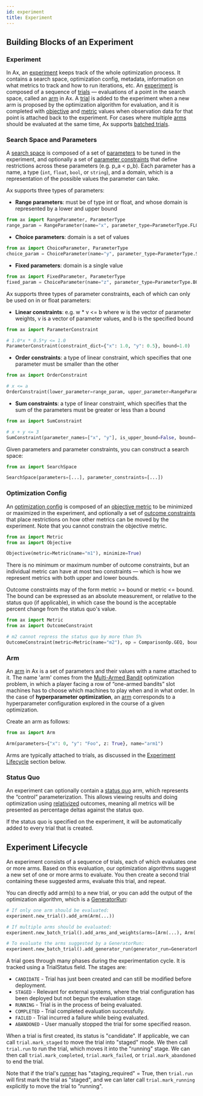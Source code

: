 ```yaml
---
id: experiment
title: Experiment
---
```


## Building Blocks of an Experiment

### Experiment

In Ax, an [experiment](glossary.md#experiment) keeps track of the whole optimization process. It contains a search space, optimization config, metadata, information on what metrics to track and how to run iterations, etc. An [experiment](glossary.md#experiment) is composed of a sequence of [trials](glossary.md#trial) — evaluations of a point in the search space, called an [arm](glossary.md#arm) in Ax.  A [trial](glossary.md#trial) is added to the experiment when a new arm is proposed by the optimization algorithm for evaluation, and it is completed with [objective](glossary.md#objective) and [metric](glossary.md#metric) values when observation data for that point is attached back to the experiment. For cases where multiple [arms](glossary.md#arm) should be evaluated at the same time, Ax supports [batched trials](glossary.md#trial).

### Search Space and Parameters

A [search space](glossary.md#search-space) is composed of a set of [parameters](glossary.md#parameter) to be tuned in the experiment, and optionally a set of [parameter constraints](glossary.md#parameter-constraint) that define restrictions across these parameters (e.g. p_a < p_b). Each parameter has a name, a type (```int```, ```float```, ```bool```, or ```string```), and a domain, which is a representation of the possible values the parameter can take.

Ax supports three types of parameters:

* **Range parameters**: must be of type int or float, and whose domain is represented by a lower and upper bound

```python
from ax import RangeParameter, ParameterType
range_param = RangeParameter(name="x", parameter_type=ParameterType.FLOAT, lower=0.0, upper=1.0)
```

* **Choice parameters**: domain is a set of values

```python
from ax import ChoiceParameter, ParameterType
choice_param = ChoiceParameter(name="y", parameter_type=ParameterType.STRING, value=["foo", "bar"](glossary.md))
```

* **Fixed parameters**: domain is a single value

```python
from ax import FixedParameter, ParameterType
fixed_param = ChoiceParameter(name="z", parameter_type=ParameterType.BOOL, value=True)
```

Ax supports three types of parameter constraints, each of which can only be used on in or float parameters:

* **Linear constraints**: e.g. w * v <= b where w is the vector of parameter weights, v is a vector of parameter values, and b is the specified bound

```python
from ax import ParameterConstraint

# 1.0*x * 0.5*y <= 1.0
ParameterConstraint(constraint_dict={"x": 1.0, "y": 0.5}, bound=1.0)
```

* **Order constraints**: a type of linear constraint, which specifies that one parameter must be smaller than the other

```python
from ax import OrderConstraint

# x <= a
OrderConstraint(lower_parameter=range_param, upper_parameter=RangeParameter(name='a', parameter_type=ParameterType.FLOAT, lower=0.0, upper=1.0)
```

* **Sum constraints**: a type of linear constraint, which specifies that the sum of the parameters must be greater or less than a bound

```python
from ax import SumConstraint

# x + y <= 3
SumConstraint(parameter_names=["x", "y"], is_upper_bound=False, bound=-3.0)
```

Given parameters and parameter constraints, you can construct a search space:

```python
from ax import SearchSpace

SearchSpace(parameters=[...], parameter_constraints=[...])
```

### Optimization Config

An [optimization config](glossary.md#optimization-config) is composed of an [objective metric](glossary.md#objective) to be minimized or maximized in the experiment, and optionally a set of [outcome constraints](glossary.md#outcome-constraint) that place restrictions on how other metrics can be moved by the experiment. Note that you cannot constrain the objective metric.

```python
from ax import Metric
from ax import Objective

Objective(metric=Metric(name="m1"), minimize=True)
```

There is no minimum or maximum number of outcome constraints, but an individual metric can have at most two constraints — which is how we represent metrics with both upper and lower bounds.

Outcome constraints may of the form metric >= bound or metric <= bound. The bound can be expressed as an absolute measurement, or relative to the status quo (if applicable), in which case the bound is the acceptable percent change from the status quo's value.

```python
from ax import Metric
from ax import OutcomeConstraint

# m2 cannot regress the status quo by more than 5%
OutcomeConstraint(metric=Metric(name="m2"), op = ComparisonOp.GEQ, bound=-5.0, relative=True)
```

### Arm

An [arm](glossary.md#arm) in Ax is a set of parameters and their values with a name attached to it. The name 'arm' comes from the [Multi-Armed Bandit](https://en.wikipedia.org/wiki/Multi-armed_bandit) optimization problem, in which a player facing a row of “one-armed bandits” slot machines has to choose which machines to play when and in what order. In the case of **hyperparameter optimization**, an [arm](glossary.md#arm) corresponds to a hyperparameter configuration explored in the course of a given optimization.

Create an arm as follows:

```python
from ax import Arm

Arm(parameters={"x": 0, "y": "Foo", z: True}, name="arm1")
```

Arms are typically attached to trials, as discussed in the [Experiment Lifecycle](#experiment-lifecycle) section below.

### Status Quo

An experiment can optionally contain a [status quo](glossary.md#status-quo) arm, which represents the “control” parameterization. This allows viewing results and doing optimization using [relativized](glossary.md#relative-outcome-constraint) outcomes, meaning all metrics will be presented as percentage deltas against the status quo.

If the status quo is specified on the experiment, it will be automatically added to every trial that is created.

## Experiment Lifecycle

An experiment consists of a sequence of trials, each of which evaluates one or more arms. Based on this evaluation, our optimization algorithms suggest a new set of one or more arms to evaluate. You then create a second trial containing these suggested arms, evaluate this trial, and repeat.

You can directly add arm(s) to a new trial, or you can add the output of the optimization algorithm, which is a [GeneratorRun](glossary.md#generator-run):

```python
# If only one arm should be evaluated:
experiment.new_trial().add_arm(Arm(...))

# If multiple arms should be evaluated:
experiment.new_batch_trial().add_arms_and_weights(arms=[Arm(...), Arm(...)])

# To evaluate the arms suggested by a GeneratorRun:
experiment.new_batch_trial().add_generator_run(generator_run=GeneratorRun(...))
```

A trial goes through many phases during the experimentation cycle. It is tracked using a TrialStatus field. The stages are:

* `CANDIDATE` - Trial has just been created and can still be modified before deployment.
* `STAGED` - Relevant for external systems, where the trial configuration has been deployed but not begun the evaluation stage.
* `RUNNING` - Trial is in the process of being evaluated.
* `COMPLETED` - Trial completed evaluation successfully.
* `FAILED` - Trial incurred a failure while being evaluated.
* `ABANDONED` - User manually stopped the trial for some specified reason.

When a trial is first created, its status is "candidate". If applicable, we can call `trial.mark_staged` to move the trial into "staged" mode. We then call `trial.run`
to run the trial, which moves it into the "running" stage. We can then call
`trial.mark_completed`, `trial.mark_failed`, or `trial.mark_abandoned` to end the trial.

Note that if the trial's [runner](runner.md#runner) has "staging_required" = True,
then `trial.run` will first mark the trial as "staged", and we can later call
`trial.mark_running` explicitly to move the trial to "running".

